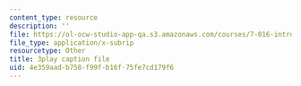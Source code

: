 ```yaml
---
content_type: resource
description: ''
file: https://ol-ocw-studio-app-qa.s3.amazonaws.com/courses/7-016-introductory-biology-fall-2018/4e359aadb758f99fb16f75fe7cd179f6_FpXIGTFD8Qs.srt
file_type: application/x-subrip
resourcetype: Other
title: 3play caption file
uid: 4e359aad-b758-f99f-b16f-75fe7cd179f6
---
```

